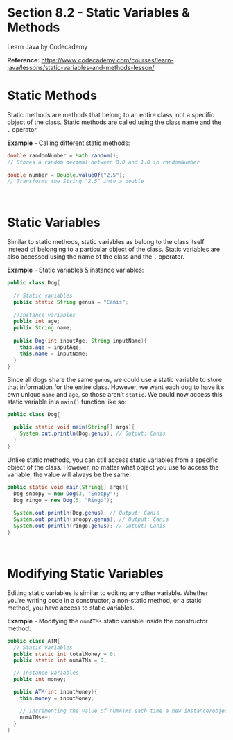 # Section 8.2 - Static Variables & Methods

Learn Java by Codecademy

**Reference:** https://www.codecademy.com/courses/learn-java/lessons/static-variables-and-methods-lesson/

# Static Methods

Static methods are methods that belong to an entire class, not a specific object of the class. Static methods are called using the class name and the `.` operator.

**Example** - Calling different static methods:

```java
double randomNumber = Math.random();
// Stores a random decimal between 0.0 and 1.0 in randomNumber
 
double number = Double.valueOf("2.5");
// Transforms the String "2.5" into a double
```

<br>

# Static Variables

Similar to static methods, static variables as belong to the class itself instead of belonging to a particular object of the class. Static variables are also accessed using the name of the class and the `.` operator.

**Example** - Static variables & instance variables:

```java
public class Dog{
 
  // Static variables
  public static String genus = "Canis";
 
  //Instance variables
  public int age;
  public String name;
 
  public Dog(int inputAge, String inputName){
    this.age = inputAge;
    this.name = inputName;
  }
}
```

Since all dogs share the same `genus`, we could use a static variable to store that information for the entire class. However, we want each dog to have it’s own unique `name` and `age`, so those aren’t `static`. We could now access this static variable in a `main()` function like so:

```java
public class Dog{

  public static void main(String[] args){
    System.out.println(Dog.genus); // Output: Canis
  }
}
```

Unlike static methods, you can still access static variables from a specific object of the class. However, no matter what object you use to access the variable, the value will always be the same:

```java
public static void main(String[] args){
  Dog snoopy = new Dog(3, "Snoopy");
  Dog ringo = new Dog(5, "Ringo");
 
  System.out.println(Dog.genus); // Output: Canis
  System.out.println(snoopy.genus); // Output: Canis
  System.out.println(ringo.genus); // Output: Canis
}
```

<br>

# Modifying Static Variables

Editing static variables is similar to editing any other variable. Whether you’re writing code in a constructor, a non-static method, or a static method, you have access to static variables.

**Example** - Modifying the `numATMs` static variable inside the constructor method:

```java
public class ATM{
  // Static variables
  public static int totalMoney = 0;
  public static int numATMs = 0;

  // Instance variables
  public int money;

  public ATM(int inputMoney){
    this.money = inputMoney;

    // Incrementing the value of numATMs each time a new instance/object is created
    numATMs++;
  }
}
```

